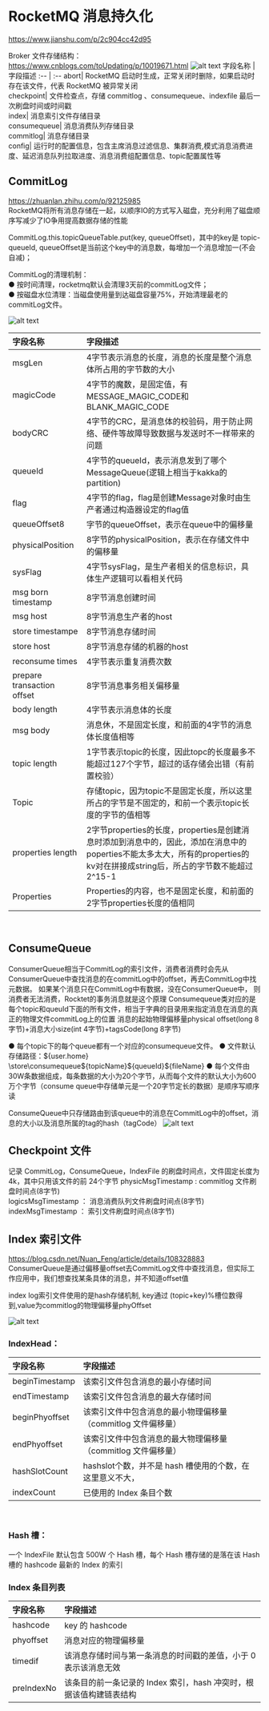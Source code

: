 # RocketMQ 消息持久化
https://www.jianshu.com/p/2c904cc42d95 

Broker 文件存储结构：
https://www.cnblogs.com/toUpdating/p/10019671.html
![alt text](https://img2018.cnblogs.com/blog/1399187/201811/1399187-20181126215917123-1722887406.png "CommitLog中的存储格式")
字段名称 | 字段描述
:-- | :--
abort| RocketMQ 启动时生成，正常关闭时删除，如果启动时存在该文件，代表 RocketMQ 被异常关闭  
checkpoint| 文件检查点，存储 commitlog 、consumequeue、indexfile 最后一次刷盘时间或时间戳  
index| 消息索引文件存储目录  
consumequeue| 消息消费队列存储目录  
commitlog| 消息存储目录  
config| 运行时的配置信息，包含主席消息过滤信息、集群消费,模式消息消费进度、延迟消息队列拉取进度、消息消费组配置信息、topic配置属性等  

## CommitLog
https://zhuanlan.zhihu.com/p/92125985  
RocketMQ将所有消息存储在一起，以顺序IO的方式写入磁盘，充分利用了磁盘顺序写减少了IO争用提高数据存储的性能

CommitLog.this.topicQueueTable.put(key, queueOffset)，其中的key是 topic-queueId, queueOffset是当前这个key中的消息数，每增加一个消息增加一(不会自减)；

CommitLog的清理机制：  
● 按时间清理，rocketmq默认会清理3天前的commitLog文件；  
● 按磁盘水位清理：当磁盘使用量到达磁盘容量75%，开始清理最老的commitLog文件。

![alt text](https://pic4.zhimg.com/80/v2-cbf1c787be956417cf2427b23e643eef_1440w.jpg "CommitLog中的存储格式")

字段名称 | 字段描述
:-- | :--
msgLen |  4字节表示消息的长度，消息的长度是整个消息体所占用的字节数的大小  
magicCode | 4字节的魔数，是固定值，有MESSAGE_MAGIC_CODE和BLANK_MAGIC_CODE
bodyCRC | 4字节的CRC，是消息体的校验码，用于防止网络、硬件等故障导致数据与发送时不一样带来的问题
queueId | 4字节的queueId，表示消息发到了哪个MessageQueue(逻辑上相当于kakka的partition)
flag|4字节的flag，flag是创建Message对象时由生产者通过构造器设定的flag值
queueOffset8|字节的queueOffset，表示在queue中的偏移量
physicalPosition|8字节的physicalPosition，表示在存储文件中的偏移量
sysFlag|4字节sysFlag，是生产者相关的信息标识，具体生产逻辑可以看相关代码
msg born timestamp| 8字节消息创建时间
msg host|8字节消息生产者的host
store timestampe| 8字节消息存储时间
store host| 8字节消息存储的机器的host
reconsume times |4字节表示重复消费次数
prepare transaction offset | 8字节消息事务相关偏移量
body length | 4字节表示消息体的长度
msg body | 消息休，不是固定长度，和前面的4字节的消息体长度值相等
topic length | 1字节表示topic的长度，因此topc的长度最多不能超过127个字节，超过的话存储会出错（有前置校验）
Topic|存储topic，因为topic不是固定长度，所以这里所占的字节是不固定的，和前一个表示topic长度的字节的值相等
properties length |2字节properties的长度，properties是创建消息时添加到消息中的，因此，添加在消息中的poperties不能太多太大，所有的properties的kv对在拼接成string后，所占的字节数不能超过2^15-1
Properties|Properties的内容，也不是固定长度，和前面的2字节properties长度的值相同  

<br/>

## ConsumeQueue
ConsumerQueue相当于CommitLog的索引文件，消费者消费时会先从ConsumerQueue中查找消息的在commitLog中的offset，再去CommitLog中找元数据。
如果某个消息只在CommitLog中有数据，没在ConsumerQueue中， 则消费者无法消费，Rocktet的事务消息就是这个原理
Consumequeue类对应的是每个topic和queuId下面的所有文件，相当于字典的目录用来指定消息在消息的真正的物理文件commitLog上的位置
消息的起始物理偏移量physical offset(long 8字节)+消息大小size(int 4字节)+tagsCode(long 8字节)

● 每个topic下的每个queue都有一个对应的consumequeue文件。
● 文件默认存储路径：${user.home} \store\consumequeue\${topicName}\${queueId}\${fileName}
● 每个文件由30W条数据组成，每条数据的大小为20个字节，从而每个文件的默认大小为600万个字节（consume queue中存储单元是一个20字节定长的数据）是顺序写顺序读

ConsumeQueue中只存储路由到该queue中的消息在CommitLog中的offset，消息的大小以及消息所属的tag的hash（tagCode）
![alt text](https://pic4.zhimg.com/80/v2-14002dfc29ac5d12b0109c8f80ade4e7_1440w.jpg "CommitLog中的存储格式")

## Checkpoint 文件
记录 CommitLog，ConsumeQueue，IndexFile 的刷盘时间点，文件固定长度为 4k，其中只用该文件的前 24个字节
physicMsgTimestamp : commitlog 文件刷盘时间点(8字节)  
logicsMsgTimestamp ： 消息消费队列文件刷盘时间点(8字节) 
indexMsgTimestamp ： 索引文件刷盘时间点(8字节) 

## Index 索引文件
https://blog.csdn.net/Nuan_Feng/article/details/108328883
ConsumerQueue是通过偏移量offset去CommitLog文件中查找消息，但实际工作应用中，我们想查找某条具体的消息，并不知道offset值

index log索引文件使用的是hash存储机制, key通过 (topic+key)%槽位数得到,value为commitlog的物理偏移量phyOffset

![alt text](https://img-blog.csdnimg.cn/2020082820415171.png "CommitLog中的存储格式")

### IndexHead：
字段名称 | 字段描述
:-- | :--
beginTimestamp|该索引文件包含消息的最小存储时间  
endTimestamp|该索引文件包含消息的最大存储时间  
beginPhyoffset|该索引文件中包含消息的最小物理偏移量（commitlog 文件偏移量）  
endPhyoffset|该索引文件中包含消息的最大物理偏移量（commitlog 文件偏移量）  
hashSlotCount|hashslot个数，并不是 hash 槽使用的个数，在这里意义不大，  
indexCount|已使用的 Index 条目个数  
<br/>

### Hash 槽：
一个 IndexFile 默认包含 500W 个 Hash 槽，每个 Hash 槽存储的是落在该 Hash 槽的 hashcode 最新的 Index 的索引

### Index 条目列表

字段名称 | 字段描述
:-- | :--
hashcode|key 的 hashcode  
phyoffset|消息对应的物理偏移量  
timedif|该消息存储时间与第一条消息的时间戳的差值，小于 0 表示该消息无效  
preIndexNo|该条目的前一条记录的 Index 索引，hash 冲突时，根据该值构建链表结构  
<br/>